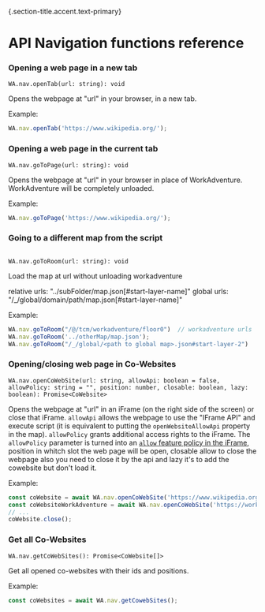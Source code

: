 {.section-title.accent.text-primary}
# API Navigation functions reference

### Opening a web page in a new tab

```
WA.nav.openTab(url: string): void
```

Opens the webpage at "url" in your browser, in a new tab.

Example:

```javascript
WA.nav.openTab('https://www.wikipedia.org/');
```

### Opening a web page in the current tab

```
WA.nav.goToPage(url: string): void
```

Opens the webpage at "url" in your browser in place of WorkAdventure. WorkAdventure will be completely unloaded.

Example:

```javascript
WA.nav.goToPage('https://www.wikipedia.org/');
```

### Going to a different map from the script

```

WA.nav.goToRoom(url: string): void
```

Load the map at url without unloading workadventure

relative urls: "../subFolder/map.json[#start-layer-name]"
global urls: "/_/global/domain/path/map.json[#start-layer-name]"

Example:

```javascript
WA.nav.goToRoom("/@/tcm/workadventure/floor0")  // workadventure urls
WA.nav.goToRoom('../otherMap/map.json');
WA.nav.goToRoom("/_/global/<path to global map>.json#start-layer-2")
```

### Opening/closing web page in Co-Websites

```
WA.nav.openCoWebSite(url: string, allowApi: boolean = false, allowPolicy: string = "", position: number, closable: boolean, lazy: boolean): Promise<CoWebsite>
```

Opens the webpage at "url" in an iFrame (on the right side of the screen) or close that iFrame. `allowApi` allows the webpage to use the "IFrame API" and execute script (it is equivalent to putting the `openWebsiteAllowApi` property in the map). `allowPolicy` grants additional access rights to the iFrame. The `allowPolicy` parameter is turned into an [`allow` feature policy in the iFrame](https://developer.mozilla.org/en-US/docs/Web/HTML/Element/iframe#attr-allow), position in whitch slot the web page will be open, closable allow to close the webpage also you need to close it by the api and lazy
it's to add the cowebsite but don't load it.

Example:

```javascript
const coWebsite = await WA.nav.openCoWebSite('https://www.wikipedia.org/');
const coWebsiteWorkAdventure = await WA.nav.openCoWebSite('https://workadventu.re/', true, "", 1, true, true);
// ...
coWebsite.close();
```

### Get all Co-Websites

```
WA.nav.getCoWebSites(): Promise<CoWebsite[]>
```

Get all opened co-websites with their ids and positions.

Example:

```javascript
const coWebsites = await WA.nav.getCowebSites();
```
